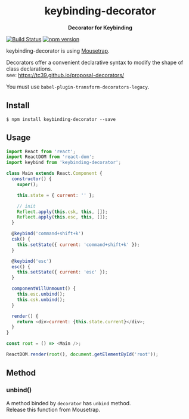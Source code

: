 <div align="center">
  <h1>keybinding-decorator</h1>
</div>

<div align="center">
  <strong>Decorator for Keybinding</strong>
</div>

[![Build Status](https://travis-ci.org/abouthiroppy/keybinding-decorator.svg?branch=master)](https://travis-ci.org/abouthiroppy/keybinding-decorator)
[![npm version](https://badge.fury.io/js/keybinding-decorator.svg)](https://badge.fury.io/js/keybinding-decorator)

keybinding-decorator is using [Mousetrap](https://github.com/ccampbell/mousetrap).

Decorators offer a convenient declarative syntax to modify the shape of class declarations.  
see: https://tc39.github.io/proposal-decorators/

You must use `babel-plugin-transform-decorators-legacy`.

## Install

```
$ npm install keybinding-decorator --save
```

## Usage

```javascript
import React from 'react';
import ReactDOM from 'react-dom';
import keybind from 'keybinding-decorator';

class Main extends React.Component {
  constructor() {
    super();

    this.state = { current: '' };

    // init
    Reflect.apply(this.csk, this, []);
    Reflect.apply(this.esc, this, []);
  }

  @keybind('command+shift+k')
  csk() {
    this.setState({ current: 'command+shift+k' });
  }

  @keybind('esc')
  esc() {
    this.setState({ current: 'esc' });
  }

  componentWillUnmount() {
    this.esc.unbind();
    this.csk.unbind();
  }

  render() {
    return <div>current: {this.state.current}</div>;
  }
}

const root = () => <Main />;

ReactDOM.render(root(), document.getElementById('root'));
```

## Method

### unbind()

A method binded by `decorator` has `unbind` method.  
Release this function from Mousetrap.
